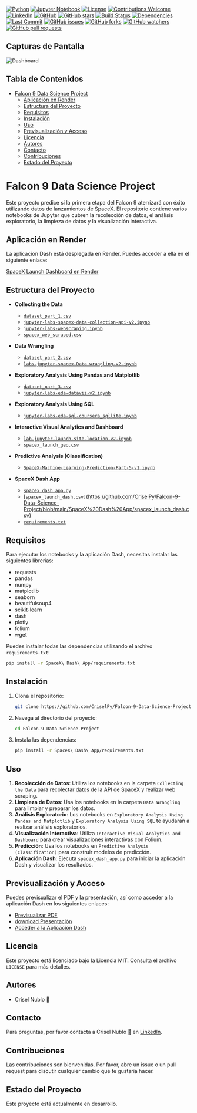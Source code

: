 [![Python](https://img.shields.io/badge/Python-v3.9-3572A5.svg)](https://www.python.org/)
[![Jupyter Notebook](https://img.shields.io/badge/Jupyter_Notebook-v6.4.5-DA5B0C.svg)](https://jupyter.org/)
[![License](https://img.shields.io/badge/license-MIT-purple.svg)](https://github.com/CriselPy/Falcon-9-Data-Science-Project/blob/main/LICENSE/)
[![Contributions Welcome](https://img.shields.io/badge/contributions-welcome-6495ed.svg)](https://github.com/CriselPy/Falcon-9-Data-Science-Project/issues)
[![LinkedIn](https://img.shields.io/badge/LinkedIn-Cristina_Ortega-blue?logo=linkedin&style=flat-square)](https://www.linkedin.com/in/cristina-ortega-451750275/)
[![GitHub](https://img.shields.io/badge/GitHub-CriselPy-pink?logo=github&style=flat-square)](https://github.com/CriselPy)
[![GitHub stars](https://img.shields.io/github/stars/CriselPy/Falcon-9-Data-Science-Project?style=social&label=Stars)](https://github.com/CriselPy/Falcon-9-Data-Science-Project/stargazers)
[![Build Status](https://github.com/CriselPy/Falcon-9-Data-Science-Project/actions/workflows/main.yml/badge.svg)](https://github.com/CriselPy/Falcon-9-Data-Science-Project/actions)
[![Dependencies](https://img.shields.io/librariesio/github/CriselPy/Falcon-9-Data-Science-Project)](https://libraries.io/github/CriselPy/Falcon-9-Data-Science-Project)
[![Last Commit](https://img.shields.io/github/last-commit/CriselPy/Falcon-9-Data-Science-Project)](https://github.com/CriselPy/Falcon-9-Data-Science-Project/commits/main)
[![GitHub issues](https://img.shields.io/github/issues/CriselPy/Falcon-9-Data-Science-Project)](https://github.com/CriselPy/Falcon-9-Data-Science-Project/issues)
[![GitHub forks](https://img.shields.io/github/forks/CriselPy/Falcon-9-Data-Science-Project)](https://github.com/CriselPy/Falcon-9-Data-Science-Project/network)
[![GitHub watchers](https://img.shields.io/github/watchers/CriselPy/Falcon-9-Data-Science-Project)](https://github.com/CriselPy/Falcon-9-Data-Science-Project/watchers)
[![GitHub pull requests](https://img.shields.io/github/issues-pr/CriselPy/Falcon-9-Data-Science-Project)](https://github.com/CriselPy/Falcon-9-Data-Science-Project/pulls)

## Capturas de Pantalla
![Dashboard](path/to/dashboard_screenshot.png) 

## Tabla de Contenidos
- [Falcon 9 Data Science Project](#falcon-9-data-science-project)
  - [Aplicación en Render](#aplicación-en-render)
  - [Estructura del Proyecto](#estructura-del-proyecto)
  - [Requisitos](#requisitos)
  - [Instalación](#instalación)
  - [Uso](#uso)
  - [Previsualización y Acceso](#previsualización-y-acceso)
  - [Licencia](#licencia)
  - [Autores](#autores)
  - [Contacto](#contacto)
  - [Contribuciones](#contribuciones)
  - [Estado del Proyecto](#estado-del-proyecto)

# Falcon 9 Data Science Project

Este proyecto predice si la primera etapa del Falcon 9 aterrizará con éxito utilizando datos de lanzamientos de SpaceX. El repositorio contiene varios notebooks de Jupyter que cubren la recolección de datos, el análisis exploratorio, la limpieza de datos y la visualización interactiva.

## Aplicación en Render

La aplicación Dash está desplegada en Render. Puedes acceder a ella en el siguiente enlace:

[SpaceX Launch Dashboard en Render]([https://your-render-app-link](https://spacex-launch-data.onrender.com/))

## Estructura del Proyecto

- **Collecting the Data**
  - [`dataset_part_1.csv`](https://github.com/CriselPy/Falcon-9-Data-Science-Project/blob/main/Collecting%20the%20Data/dataset_part_1.csv)
  - [`jupyter-labs-spacex-data-collection-api-v2.ipynb`](https://github.com/CriselPy/Falcon-9-Data-Science-Project/blob/main/Collecting%20the%20Data/jupyter-labs-spacex-data-collection-api-v2.ipynb)
  - [`jupyter-labs-webscraping.ipynb`](https://github.com/CriselPy/Falcon-9-Data-Science-Project/blob/main/Collecting%20the%20Data/jupyter-labs-webscraping.ipynb)
  - [`spacex_web_scraped.csv`](https://github.com/CriselPy/Falcon-9-Data-Science-Project/blob/main/Collecting%20the%20Data/spacex_web_scraped.csv)

- **Data Wrangling**
  - [`dataset_part_2.csv`](https://github.com/CriselPy/Falcon-9-Data-Science-Project/blob/main/Data%20Wrangling/dataset_part_2.csv)
  - [`labs-jupyter-spacex-Data wrangling-v2.ipynb`](https://github.com/CriselPy/Falcon-9-Data-Science-Project/blob/main/Data%20Wrangling/labs-jupyter-spacex-Data%20wrangling-v2.ipynb)

- **Exploratory Analysis Using Pandas and Matplotlib**
  - [`dataset_part_3.csv`](https://github.com/CriselPy/Falcon-9-Data-Science-Project/blob/main/Exploratory%20Analysis%20Using%20Pandas%20and%20Matplotlib/dataset_part_3.csv)
  - [`jupyter-labs-eda-dataviz-v2.ipynb`](https://github.com/CriselPy/Falcon-9-Data-Science-Project/blob/main/Exploratory%20Analysis%20Using%20Pandas%20and%20Matplotlib/jupyter-labs-eda-dataviz-v2.ipynb)

- **Exploratory Analysis Using SQL**
  - [`jupyter-labs-eda-sql-coursera_sqllite.ipynb`](https://github.com/CriselPy/Falcon-9-Data-Science-Project/blob/main/Exploratory%20Analysis%20Using%20SQL/jupyter-labs-eda-sql-coursera_sqllite.ipynb)

- **Interactive Visual Analytics and Dashboard**
  - [`lab-jupyter-launch-site-location-v2.ipynb`](https://github.com/CriselPy/Falcon-9-Data-Science-Project/blob/main/Interactive%20Visual%20Analytics%20and%20Dashboard/lab-jupyter-launch-site-location-v2.ipynb)
  - [`spacex_launch_geo.csv`](https://github.com/CriselPy/Falcon-9-Data-Science-Project/blob/main/Interactive%20Visual%20Analytics%20and%20Dashboard/spacex_launch_geo.csv)

- **Predictive Analysis (Classification)**
  - [`SpaceX-Machine-Learning-Prediction-Part-5-v1.ipynb`](https://github.com/CriselPy/Falcon-9-Data-Science-Project/blob/main/Predictive%20Analysis%20(Classification)/SpaceX-Machine-Learning-Prediction-Part-5-v1.ipynb)

- **SpaceX Dash App**
  - [`spacex_dash_app.py`](https://github.com/CriselPy/Falcon-9-Data-Science-Project/blob/main/SpaceX%20Dash%20App/spacex_dash_app.py)
  - [`spacex_launch_dash.csv]`(https://github.com/CriselPy/Falcon-9-Data-Science-Project/blob/main/SpaceX%20Dash%20App/spacex_launch_dash.csv)
  - [`requirements.txt`](https://github.com/CriselPy/Falcon-9-Data-Science-Project/blob/main/SpaceX%20Dash%20App/requirements.txt)

## Requisitos

Para ejecutar los notebooks y la aplicación Dash, necesitas instalar las siguientes librerías:

- requests
- pandas
- numpy
- matplotlib
- seaborn
- beautifulsoup4
- scikit-learn
- dash
- plotly
- folium
- wget

Puedes instalar todas las dependencias utilizando el archivo `requirements.txt`:

```sh
pip install -r SpaceX\ Dash\ App/requirements.txt
````
## Instalación
1. Clona el repositorio:
    ```sh
    git clone https://github.com/CriselPy/Falcon-9-Data-Science-Project.git
    ```
2. Navega al directorio del proyecto:
    ```sh
    cd Falcon-9-Data-Science-Project
    ```
3. Instala las dependencias:
    ```sh
    pip install -r SpaceX\ Dash\ App/requirements.txt
    ```

## Uso

1. **Recolección de Datos**: Utiliza los notebooks en la carpeta `Collecting the Data` para recolectar datos de la API de SpaceX y realizar web scraping.
2. **Limpieza de Datos**: Usa los notebooks en la carpeta `Data Wrangling` para limpiar y preparar los datos.
3. **Análisis Exploratorio**: Los notebooks en `Exploratory Analysis Using Pandas and Matplotlib` y `Exploratory Analysis Using SQL` te ayudarán a realizar análisis exploratorios.
4. **Visualización Interactiva**: Utiliza `Interactive Visual Analytics and Dashboard` para crear visualizaciones interactivas con Folium.
5. **Predicción**: Usa los notebooks en `Predictive Analysis (Classification)` para construir modelos de predicción.
6. **Aplicación Dash**: Ejecuta `spacex_dash_app.py` para iniciar la aplicación Dash y visualizar los resultados.

## Previsualización y Acceso

Puedes previsualizar el PDF y la presentación, así como acceder a la aplicación Dash en los siguientes enlaces:

- [Previsualizar PDF](https://github.com/CriselPy/Falcon-9-Data-Science-Project/blob/main/ds-capstone-template-coursera.pdf)
- [download Presentación](https://github.com/CriselPy/Falcon-9-Data-Science-Project/blob/main/ds-capstone-template-coursera.pptx)
- [Acceder a la Aplicación Dash](https://spacex-launch-data.onrender.com/)

## Licencia

Este proyecto está licenciado bajo la Licencia MIT. Consulta el archivo `LICENSE` para más detalles.

## Autores

- Crisel Nublo 🪻

## Contacto
Para preguntas, por favor contacta a Crisel Nublo 🪻 en [LinkedIn](https://www.linkedin.com/in/cristina-ortega-451750275/).

## Contribuciones

Las contribuciones son bienvenidas. Por favor, abre un issue o un pull request para discutir cualquier cambio que te gustaría hacer.

## Estado del Proyecto
Este proyecto está actualmente en desarrollo.
